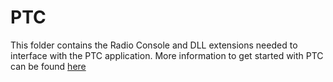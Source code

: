 # PTC

This folder contains the Radio Console and DLL extensions needed to interface with the PTC application. More information
to get started with PTC can be found [here](../../Applications/PTC/README.md)
